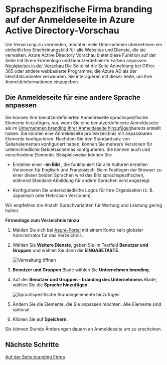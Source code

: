<properties
pageTitle="Sprachspezifische Unternehmensbranding auf der Anmeldeseite in Azure Active Directory Vorschau hinzufügen | Microsoft Azure"
description="Informationen zum Hinzufügen eines Sprache Mandanten branding Bilder und Text ein Azure-Anmeldeseite"
services="active-directory"
documentationCenter=""
authors="curtand"
manager="femila"
editor=""/>

<tags
ms.service="active-directory"
ms.workload="identity"
ms.tgt_pltfrm="na"
ms.devlang="na"
ms.topic="article"
ms.date="09/12/2016"
ms.author="curtand"/>

# <a name="add-language-specific-company-branding-to-your-sign-in-page-in-the-azure-active-directory-preview"></a>Sprachspezifische Firma branding auf der Anmeldeseite in Azure Active Directory-Vorschau

Um Verwirrung zu vermeiden, möchten viele Unternehmen übernehmen ein einheitliches Erscheinungsbild für alle Websites und Dienste, die sie verwalten. Azure Active Directory Vorschau bietet diese Funktion auf der Seite mit Ihrem Firmenlogo und benutzerdefinierte Farben anpassen. [Neuigkeiten in der Vorschau](active-directory-preview-explainer.md) Die Seite ist die Seite Anmeldung bei Office 365 oder andere webbasierte Programme, die Azure AD als der Identitätsanbieter verwenden. Sie interagieren mit dieser Seite, um Ihre Anmeldeinformationen einzugeben.

## <a name="customizing-the-sign-in-page-for-another-language"></a>Die Anmeldeseite für eine andere Sprache anpassen

Sie können Ihre benutzerdefinierten Anmeldeseite sprachspezifische Elemente hinzufügen, nur, wenn Sie eine benutzerdefinierte Anmeldeseite als im [Unternehmen branding Ihrer Anmeldeseite hinzufügen](active-directory-branding-custom-signon-azure-portal.md)bereits erstellt haben. Sie können eine Anmeldeseite pro Verzeichnis mit anpassbaren Elemente konfigurieren. Nachdem Sie den Standardsatz von Seitenelementen konfiguriert haben, können Sie mehrere Versionen für unterschiedliche Gebietsschemas konfigurieren. Sie können auch und verschiedene Elemente. Beispielsweise können Sie:

- Erstellen einer **-im Bild** , die funktioniert für alle Kulturen erstellen Versionen für Englisch und Französisch. Beim Festlegen der Browser zu einer dieser beiden Sprachen wird das Bild sprachspezifischen, während Standard-Abbildung für andere Sprachen wird angezeigt.

- Konfigurieren Sie unterschiedliche Logos für Ihre Organisation (z. B. Japanisch oder Hebräisch Versionen).

Wir empfehlen die Anzahl Sprachvarianten für Wartung und Leistung gering halten.

**Firmenlogo zum Verzeichnis hinzu**

1.  Melden Sie sich bei [Azure-Portal](https://portal.azure.com) mit einem Konto kein globaler Administrator für das Verzeichnis.

2.  Wählen Sie **Weitere Dienste**, geben Sie im Textfeld **Benutzer und Gruppen** und wählen Sie dann die **EINGABETASTE**.

    ![Verwaltung öffnen](./media/active-directory-branding-localize-azure-portal/user-management.png)

3. **Benutzer und Gruppen** Blade wählen Sie **Unternehmen branding**.

4. Auf der **Benutzer und Gruppen - branding des Unternehmens** Blade, wählen Sie die **Sprache hinzufügen** .

    ![Sprachspezifische Brandingelemente hinzufügen](./media/active-directory-branding-localize-azure-portal/add-language.png)

5. Ändern Sie die Elemente, die Sie anpassen möchten. Alle Elemente sind optional.

6. Klicken Sie auf **Speichern**.

Sie können Stunde Änderungen dauern an Anmeldeseite um zu erscheinen.

## <a name="next-steps"></a>Nächste Schritte

[Auf der Seite branding Firma](active-directory-branding-custom-signon-azure-portal.md)

